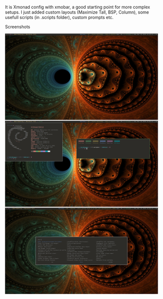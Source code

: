 It is Xmonad config with xmobar, a good starting point for more complex setups. I just added custom layouts (Maximize Tall, BSP, Column), some usefull scripts (in .scripts folder), custom prompts etc.

Screenshots

![Screenshot](screen.png?raw=true "Clear")
![Screenshot](screen_1.png?raw=true "Terminals")
![Screenshot](screen_2.png?raw=true "Rofi")


